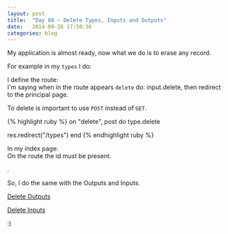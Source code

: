```yaml
---
layout: post
title:  "Day 88 – Delete Types, Inputs and Outputs"
date:   2014-09-26 17:50:36
categories: blog
---
```


My application is almost ready, now what we do is to erase any record.

For example in my `types` I do:

I define the route:  
I'm saying when in the route appears `delete` do: input.delete, then redirect to the principal page.

To delete is important to use `POST` instead of `GET`.  

{% highlight ruby %}
on "delete", post do
  type.delete

  res.redirect("/types")
end
{% endhighlight ruby %}

In my index page:  
On the route the id must be present.

<script src="https://gist.github.com/rociopaez/3416a0ca42af3de1717e.js"></script>.

So, I do the same with the Outputs and Inputs.

[Delete Outputs](https://github.com/migraine-io/migraine-app/commit/f7ded06801a21b5f209c0343871bfff40b1c5703)

[Delete Inputs](https://github.com/migraine-io/migraine-app/commit/23bec20f89d6964fd1f7e3c10fe309e59ef87d46)


:)
